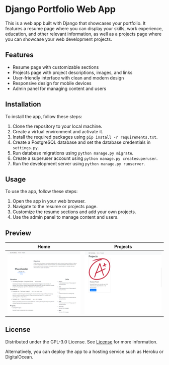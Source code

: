 # Django Portfolio Web App

This is a web app built with Django that showcases your portfolio. It features a resume page where you can display your skills, work experience, education, and other relevant information, as well as a projects page where you can showcase your web development projects.

## Features

- Resume page with customizable sections
- Projects page with project descriptions, images, and links
- User-friendly interface with clean and modern design
- Responsive design for mobile devices
- Admin panel for managing content and users

## Installation

To install the app, follow these steps:

1. Clone the repository to your local machine.
2. Create a virtual environment and activate it.
3. Install the required packages using `pip install -r requirements.txt`.
4. Create a PostgreSQL database and set the database credentials in `settings.py`.
5. Run database migrations using `python manage.py migrate`.
6. Create a superuser account using `python manage.py createsuperuser`.
7. Run the development server using `python manage.py runserver`.

## Usage

To use the app, follow these steps:

1. Open the app in your web browser.
2. Navigate to the resume or projects page.
3. Customize the resume sections and add your own projects.
4. Use the admin panel to manage content and users.

## Preview

Home             |  Projects
:-------------------------:|:-------------------------:
![](https://github.com/Danielaca18/Personal_Portfolio/blob/main/home_preview.PNG)  |  ![](https://github.com/Danielaca18/Personal_Portfolio/blob/main/projects_preview.png)

## License

Distributed under the GPL-3.0 License. See [License](LICENSE) for more information.

Alternatively, you can deploy the app to a hosting service such as Heroku or DigitalOcean.
